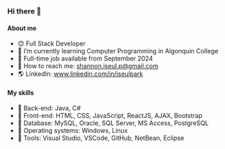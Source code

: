 ### Hi there 👋

#### About me

- 😊 Full Stack Developer  
- 🏣 I’m currently learning Computer Programming in Algonquin College
- 🙋 Full-time job available from September 2024
- 📧 How to reach me: shannon.iseul.p@gmail.com
- 🌎 LinkedIn: www.linkedin.com/in/iseulpark

#### My skills
 
- 📘 Back-end: Java, C#
- 📙 Front-end: HTML, CSS, JavaScript, ReactJS, AJAX, Bootstrap
- 📒 Database: MySQL, Oracle, SQL Server, MS Access, PostgreSQL
- 📗 Operating systems: Windows, Linux
- 📕 Tools: Visual Studio, VSCode, GitHub, NetBean, Eclipse

